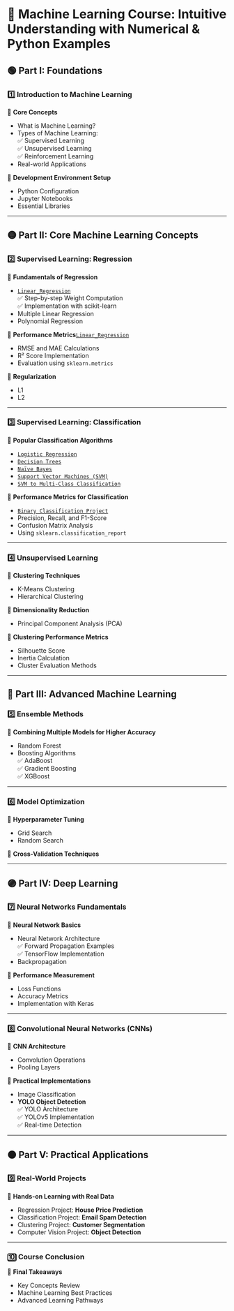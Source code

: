 # **📌 Machine Learning Course: Intuitive Understanding with Numerical & Python Examples**

## **🟢 Part I: Foundations**
### **1️⃣ Introduction to Machine Learning**
📌 **Core Concepts**  
- What is Machine Learning?  
- Types of Machine Learning:  
  ✅ Supervised Learning  
  ✅ Unsupervised Learning  
  ✅ Reinforcement Learning  
- Real-world Applications  

📌 **Development Environment Setup**  
- Python Configuration  
- Jupyter Notebooks  
- Essential Libraries  

---

## **🟡 Part II: Core Machine Learning Concepts**
### **2️⃣ Supervised Learning: Regression**
📌 **Fundamentals of Regression**  
- [`Linear_Regression`]([Supervised_Learning/Linear_Regression])  
  ✅ Step-by-step Weight Computation  
  ✅ Implementation with scikit-learn  
- Multiple Linear Regression  
- Polynomial Regression  

📌 **Performance Metrics**[`Linear_Regression`]([Supervised_Learning/Linear_Regression])  
- RMSE and MAE Calculations  
- R² Score Implementation  
- Evaluation using `sklearn.metrics`  

📌 **Regularization**
- L1
- L2 
---

### **3️⃣ Supervised Learning: Classification**
📌 **Popular Classification Algorithms**  
- [`Logistic Regression`](Supervised_Learning/Linear_Regression)
- [`Decision Trees`](Supervised_Learning/Decision_Tree)
- [`Naïve Bayes`](Supervised_Learning/Naive_Bayes)  
- [`Support Vector Machines (SVM)`](Supervised_Learning/Support_Vector_Machine)
- [`SVM to Multi-Class Classification`](Supervised_Learning/Support_Vector_Machine)

📌 **Performance Metrics for Classification**  
- [`Binary Classification Project`](Supervised_Learning/Raisin_classification_project)
- Precision, Recall, and F1-Score
- Confusion Matrix Analysis  
- Using `sklearn.classification_report`  

---

### **4️⃣ Unsupervised Learning**
📌 **Clustering Techniques**  
- K-Means Clustering  
- Hierarchical Clustering  

📌 **Dimensionality Reduction**  
- Principal Component Analysis (PCA)  

📌 **Clustering Performance Metrics**  
- Silhouette Score  
- Inertia Calculation  
- Cluster Evaluation Methods  

---

## **🔵 Part III: Advanced Machine Learning**
### **5️⃣ Ensemble Methods**
📌 **Combining Multiple Models for Higher Accuracy**  
- Random Forest  
- Boosting Algorithms  
  ✅ AdaBoost  
  ✅ Gradient Boosting  
  ✅ XGBoost  

---

### **6️⃣ Model Optimization**
📌 **Hyperparameter Tuning**  
- Grid Search  
- Random Search  

📌 **Cross-Validation Techniques**  

---

## **🟣 Part IV: Deep Learning**
### **7️⃣ Neural Networks Fundamentals**
📌 **Neural Network Basics**  
- Neural Network Architecture  
  ✅ Forward Propagation Examples  
  ✅ TensorFlow Implementation  
- Backpropagation  

📌 **Performance Measurement**  
- Loss Functions  
- Accuracy Metrics  
- Implementation with Keras  

---

### **8️⃣ Convolutional Neural Networks (CNNs)**
📌 **CNN Architecture**  
- Convolution Operations  
- Pooling Layers  

📌 **Practical Implementations**  
- Image Classification  
- **YOLO Object Detection**  
  ✅ YOLO Architecture  
  ✅ YOLOv5 Implementation  
  ✅ Real-time Detection  

---

## **🟠 Part V: Practical Applications**
### **9️⃣ Real-World Projects**
📌 **Hands-on Learning with Real Data**  
- Regression Project: **House Price Prediction**  
- Classification Project: **Email Spam Detection**  
- Clustering Project: **Customer Segmentation**  
- Computer Vision Project: **Object Detection**  

---

### **🔟 Course Conclusion**
📌 **Final Takeaways**  
- Key Concepts Review  
- Machine Learning Best Practices  
- Advanced Learning Pathways  

